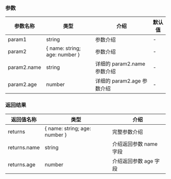 ### 参数

| 参数名称  | 类型  | 介绍 | 默认值 |
|---- | ---------- | ---------- | ---------- |
| param1 | string  | 参数介绍 | - |
| param2 | { name: string; age: number } | 参数介绍 | - |
| param2.name | string | 详细的 param2.name 参数介绍 | - |
| param2.age | number | 详细的 param2.age 参数介绍 | - |

### 返回结果

| 返回值名称  | 类型  | 介绍 |
|---- | ---------- | ---------- |
| returns | { name: string; age: number }  | 完整参数介绍 |
| returns.name | string | 介绍返回参数 name 字段 |
| returns.age | number | 介绍返回参数 age 字段 |